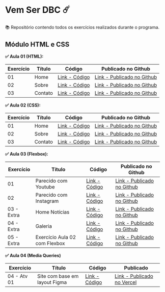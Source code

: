 # Vem Ser DBC ☄️
  
📚 Repositório contendo todos os exercícios realizados durante o programa.  

## Módulo HTML e CSS
**✅ Aula 01 (HTML):**

| Exercício | Título | Código | Publicado no Github |
| --------- | ------ | ------ | ------------------- |
| 01 | Home | [Link - Código](https://github.com/mayraamaral/vemser/blob/main/html/ex1/index.html) | [Link - Publicado no Github](https://mayraamaral.github.io/vemser/html/ex1/) |
| 02 | Sobre | [Link - Código](https://github.com/mayraamaral/vemser/blob/main/html/ex1/sobre.html) | [Link - Publicado no Github](https://mayraamaral.github.io/vemser/html/ex1/sobre.html) |
| 03 | Contato | [Link - Código](https://github.com/mayraamaral/vemser/blob/main/html/ex1/contato.html) | [Link - Publicado no Github](https://mayraamaral.github.io/vemser/html/ex1/contato.html) |  
  
  
**✅ Aula 02 (CSS):**

| Exercício | Título | Código | Publicado no Github |
| --------- | ------ | ------ | ------------------- |
| 01 | Home | [Link - Código](https://github.com/mayraamaral/vemser/blob/main/html/ex2/index.html) | [Link - Publicado no Github](https://mayraamaral.github.io/vemser/html/ex2/) |
| 02 | Sobre | [Link - Código](https://github.com/mayraamaral/vemser/blob/main/html/ex2/sobre.html) | [Link - Publicado no Github](https://mayraamaral.github.io/vemser/html/ex2/sobre.html) |
| 03 | Contato | [Link - Código](https://github.com/mayraamaral/vemser/blob/main/html/ex2/contato.html) | [Link - Publicado no Github](https://mayraamaral.github.io/vemser/html/ex2/contato.html) |  
  
**✅ Aula 03 (Flexbox):**

| Exercício | Título | Código | Publicado no Github |
| --------- | ------ | ------ | ------------------- |
| 01 | Parecido com Youtube | [Link - Código](https://github.com/mayraamaral/vemser/blob/main/html/ex3/youtube.html) | [Link - Publicado no Github](https://mayraamaral.github.io/vemser/html/ex3/youtube.html)  |
| 02 | Parecido com Instagram | [Link - Código](https://github.com/mayraamaral/vemser/blob/main/html/ex3/instagram.html) | [Link - Publicado no Github](https://mayraamaral.github.io/vemser/html/ex3/instagram.html) |
| 03 - Extra | Home Notícias | [Link - Código](https://github.com/mayraamaral/vemser/blob/main/html/ex3/index.html) | [Link - Publicado no Github](https://mayraamaral.github.io/vemser/html/ex3/) |
| 04 - Extra | Galeria | [Link - Código](https://github.com/mayraamaral/vemser/blob/main/html/ex3/galeria.html) | [Link - Publicado no Github](https://mayraamaral.github.io/vemser/html/ex3/galeria.html) |
| 05 - Extra | Exercício Aula 02 com Flexbox | [Link - Código](https://github.com/mayraamaral/vemser/tree/main/html/ex2-flexbox) | [Link - Publicado no Github](https://mayraamaral.github.io/vemser/html/ex2-flexbox/) |  
  
**✅ Aula 04 (Media Queries)**
  
| Exercício | Título | Código | Publicado |
| --------- | ------ | ------ | --------- |
| 04 - Atv 01 | Site com base em layout Figma | [Link - Código](https://github.com/mayraamaral/vemser-frontend1) | [Link - Publicado no Vercel](https://vemser-frontend1.vercel.app/)

